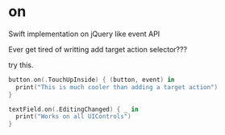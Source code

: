# on
Swift implementation on jQuery like event API

Ever get tired of writting add target action selector???

try this.

```swift
button.on(.TouchUpInside) { (button, event) in
  print("This is much cooler than adding a target action")
}

textField.on(.EditingChanged) { _ in
  print("Works on all UIControls")
}
```
